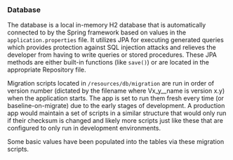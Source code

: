 ### Database

The database is a local in-memory H2 database that is automatically connected to by the Spring framework based on values in the `application.properties` file. It utilizes JPA for executing generated queries which provides protection against SQL injection attacks and relieves the developer from having to write queries or stored procedures. These JPA methods are either built-in functions (like `save()`) or are located in the appropriate Repository file.

Migration scripts located in `/resources/db/migration` are run in order of version number (dictated by the filename where Vx_y__name is version x.y) when the application starts.  The app is set to run them fresh every time (or baseline-on-migrate) due to the early stages of development.  A production app would maintain a set of scripts in a similar structure that would only run if their checksum is changed and likely more scripts just like these that are configured to only run in development environments.

Some basic values have been populated into the tables via these migration scripts.